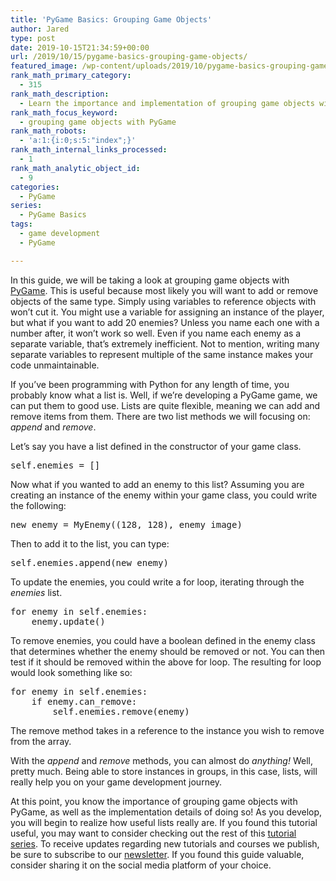 ```yaml
---
title: 'PyGame Basics: Grouping Game Objects'
author: Jared
type: post
date: 2019-10-15T21:34:59+00:00
url: /2019/10/15/pygame-basics-grouping-game-objects/
featured_image: /wp-content/uploads/2019/10/pygame-basics-grouping-game-objects.png
rank_math_primary_category:
  - 315
rank_math_description:
  - Learn the importance and implementation of grouping game objects with PyGame! This bite-sized guide shows you everything you need to know to get started.
rank_math_focus_keyword:
  - grouping game objects with PyGame
rank_math_robots:
  - 'a:1:{i:0;s:5:"index";}'
rank_math_internal_links_processed:
  - 1
rank_math_analytic_object_id:
  - 9
categories:
  - PyGame
series:
  - PyGame Basics
tags:
  - game development
  - PyGame

---
```

In this guide, we will be taking a look at grouping game objects with [PyGame][1]. This is useful because most likely you will want to add or remove objects of the same type. Simply using variables to reference objects with won&#8217;t cut it. You might use a variable for assigning an instance of the player, but what if you want to add 20 enemies? Unless you name each one with a number after, it won&#8217;t work so well. Even if you name each enemy as a separate variable, that&#8217;s extremely inefficient. Not to mention, writing many separate variables to represent multiple of the same instance makes your code unmaintainable.

If you&#8217;ve been programming with Python for any length of time, you probably know what a list is. Well, if we&#8217;re developing a PyGame game, we can put them to good use. Lists are quite flexible, meaning we can add and remove items from them. There are two list methods we will focusing on: _append_ and _remove_.

Let&#8217;s say you have a list defined in the constructor of your game class.

<pre class="EnlighterJSRAW" data-enlighter-language="python" data-enlighter-theme="" data-enlighter-highlight="" data-enlighter-linenumbers="" data-enlighter-lineoffset="" data-enlighter-title="" data-enlighter-group="">self.enemies = []</pre>

Now what if you wanted to add an enemy to this list? Assuming you are creating an instance of the enemy within your game class, you could write the following:

<pre class="EnlighterJSRAW" data-enlighter-language="python" data-enlighter-theme="" data-enlighter-highlight="" data-enlighter-linenumbers="" data-enlighter-lineoffset="" data-enlighter-title="" data-enlighter-group="">new_enemy = MyEnemy((128, 128), enemy_image)</pre>

Then to add it to the list, you can type:

<pre class="EnlighterJSRAW" data-enlighter-language="python" data-enlighter-theme="" data-enlighter-highlight="" data-enlighter-linenumbers="" data-enlighter-lineoffset="" data-enlighter-title="" data-enlighter-group="">self.enemies.append(new_enemy)</pre>

To update the enemies, you could write a for loop, iterating through the _enemies_ list.

<pre class="EnlighterJSRAW" data-enlighter-language="python" data-enlighter-theme="" data-enlighter-highlight="" data-enlighter-linenumbers="" data-enlighter-lineoffset="" data-enlighter-title="" data-enlighter-group="">for enemy in self.enemies:
    enemy.update()</pre>

To remove enemies, you could have a boolean defined in the enemy class that determines whether the enemy should be removed or not. You can then test if it should be removed within the above for loop. The resulting for loop would look something like so:

<pre class="EnlighterJSRAW" data-enlighter-language="python" data-enlighter-theme="" data-enlighter-highlight="" data-enlighter-linenumbers="" data-enlighter-lineoffset="" data-enlighter-title="" data-enlighter-group="">for enemy in self.enemies:
    if enemy.can_remove:
        self.enemies.remove(enemy)</pre>

The remove method takes in a reference to the instance you wish to remove from the array.

With the _append_ and _remove_ methods, you can almost do _anything!_ Well, pretty much. Being able to store instances in groups, in this case, lists, will really help you on your game development journey.

At this point, you know the importance of grouping game objects with PyGame, as well as the implementation details of doing so! As you develop, you will begin to realize how useful lists really are. If you found this tutorial useful, you may want to consider checking out the rest of this [tutorial series][2]. To receive updates regarding new tutorials and courses we publish, be sure to subscribe to our [newsletter][3]. If you found this guide valuable, consider sharing it on the social media platform of your choice.

 [1]: https://pygame.org
 [2]: https://learn.yorkcs.com/category/tutorials/gamedev/pygame/pygame-basics/
 [3]: https://learn.yorkcs.com/newsletter